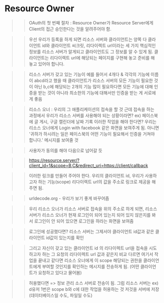 # Resource Owner

>> OAuth의 첫 번째 절차 : Resource Owner가 Resource Server에게 Client의 접근 승인한다는 것을 알려주어야 함.

>> 우선 우리가 등록을 하게 되면 리소스 서버와 클라이언트는 양쪽 다 클라이언트 id와 클라이언트 씨크릿, 리다이렉트 url이라는 세 가지 핵심적인 정보를 
>> 리소스 서버가 알게되고 클라이언트도 그 정보를 알 수 있게 됨.
>> 클라이언트는 리다이렉트 url에 해당되는 페이지를 구현해 놓고 준비를 해 놓고 있어야 합니다. 

>> 리소스 서버가 갖고 있는 기능이 예를 들어서 4개다 & 각각의 기능에 이름이 abcd라고 했을 때 
>> 클라이언트가 리소스 서버의 모든 기능이 필요한 것이 아닌 b,c에 해당되는 2개의 기능 많이 필요하다면 모든 기능에 대해 인증을 받는 것이 아니라
>> 최소한의 기능에 대해서만 인증을 받는 게 서로에게 좋음

>> 리소스 오너 : 우리의 그 애플리케이션의 접속을 할 것
>> 근데 접속을 하는 과정에서 우리가 리소스 서버를 사용해야 되는 상황이라면?
>> ex) 페이스북에 글 게시, 구글 캘린더에 날짜 기록
이러한 작업을 해야 한다면? 
>> 우리는 리소스 오너에게 Login with facebook 같은 화면을 보여주게 됨.
>> 아니면 '귀하가 하시려는 일은 페이스북의 어떤 기능이 필요해서 인증을 거쳐야 합니다.' 메시지를 보여줄 것 

>> 사용자가 동의를 해야 다음으로 넘어갈 듯 

>> https://resource.server/?client_id=1&scope=B,C&redirect_uri=https://client/callback

>> 이러한 링크를 만들어 주어야 한다. 
>> 우리의 클라이언트 id, 우리가 사용하고자 하는 기능(scope) 
>> 리다이렉트 url의 값을 주소로 링크로 제공을 해주면 됨.

>> urldecode.org - 우리가 보기 좋게 바꾸어줌

>> 우리 리소스 오너가 리소스 서버로 접속을 위의 주소로 하게 되면,
>> 리소스 서버가 리소스 오너가 현재 로그인이 되어 있는지 되어 있지 않은지를 봐서 
>> 로그인이 안 되어 있으면 로그인을 하라는 화면을 보여줌

>> 로그인에 성공했다면?
>> 리소스 서버는 그제서야 클라이언트 id값과 같은 클라이언트 id값이 있는지를 확인

>> 그리고 자신이 갖고 있는 클라이언트 id 의 리다이렉트 url을 접속을 시도하고자 하는 그 요청의 리다이렉트 url 값과 같은지 비교 
>> 다르면 여기서 작업을 끝내고 
>> 같다면 리소스 오너에게 이 scope 해당되는 권한을
클라이언트에게 부여할 것인지를 확인하는 메시지를 
전송하게 됨.
>> (어떤 클라이언트가 요청하고 있다고 물어봄)

>> 허용했다면 => 정보 관리 소스 서버로 전송이 됨.
>> 그럼 리소스 서버는 ex) d유저 1번은 scope b와 c에 대한 작업을 허용하는 것
>> 저것을 서버에 저장 (데이터베이스일 수도, 파일일 수도)
